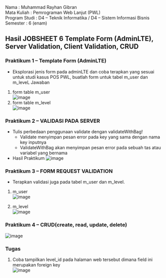 Nama : Muhammad Rayhan Gibran <br>
Mata Kuliah : Pemrograman Web Lanjut (PWL) <br>
Program Studi : D4 – Teknik Informatika / D4 – Sistem Informasi Bisnis <br>
Semester : 6 (enam)  <br>

## Hasil JOBSHEET 6 Template Form (AdminLTE), Server Validation, Client Validation, CRUD

### Praktikum 1 – Template Form (AdminLTE)
- Eksplorasi jenis form pada adminLTE dan coba terapkan yang sesuai untuk studi kasus 
POS PWL, buatlah form untuk tabel m_user dan m_leveL
Jawaban </br>
1. form table m_user </br>
![image](https://github.com/gbrn7/PWL_2024/assets/127575934/a403ffcf-67e9-4bae-85eb-27649577de99)
2. form table m_level </br>
![image](https://github.com/gbrn7/PWL_2024/assets/127575934/5a114852-1bfa-47fb-9871-3745dca2e613)

### Praktikum 2 – VALIDASI PADA SERVER
- Tulis perbedaan penggunaan validate dengan validateWithBag!
    - Validate menyimpan pesan error pada key yang sama dengan nama key inputnya 
    - ValidateWithBag akan menyimpan pesan error pada sebuah tas atau variabel yang bernama
- Hasil Praktikum
  ![image](https://github.com/gbrn7/PWL_2024/assets/127575934/3046d55d-a34e-4c68-a3dd-b761886f95a4)

### Praktikum 3 – FORM REQUEST VALIDATION
-  Terapkan validasi juga pada tabel m_user dan m_level.
1. m_user </br>
![image](https://github.com/gbrn7/PWL_2024/assets/127575934/425f544d-9706-4f8b-94a4-cb83a35c4434) </br>

1. m_level </br>
![image](https://github.com/gbrn7/PWL_2024/assets/127575934/54d8cd89-87ff-4755-bc9b-95e2f9644cb5)

### Praktikum 4 – CRUD(create, read, update, delete) </br>
![image](https://github.com/gbrn7/PWL_2024/assets/127575934/005a0646-6321-4cc7-afcd-b94106ce7884)


### Tugas
1. Coba tampilkan level_id pada halaman web tersebut dimana field ini merupakan foreign key </br>
![image](https://github.com/gbrn7/PWL_2024/assets/127575934/f9b2b8d8-0368-4c2b-ac40-0ba72299c2f3)





    




